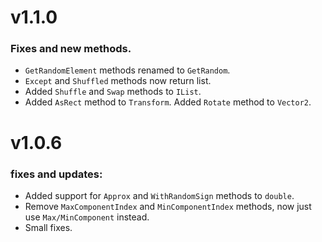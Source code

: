 # v1.1.0
### Fixes and new methods.
- `GetRandomElement` methods renamed to `GetRandom`. 
- `Except` and `Shuffled` methods now return list. 
- Added `Shuffle` and `Swap` methods to `IList`. 
- Added `AsRect` method to `Transform`. Added `Rotate` method to `Vector2`.

# v1.0.6
### fixes and updates:
- Added support for `Approx` and `WithRandomSign` methods to `double`. 
- Remove `MaxComponentIndex` and `MinComponentIndex` methods, now just use `Max/MinComponent` instead.
- Small fixes.
